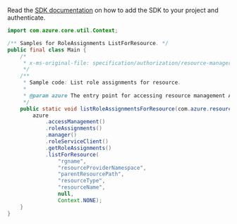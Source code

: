 Read the [SDK documentation](https://github.com/Azure/azure-sdk-for-java/blob/azure-resourcemanager_2.15.0/sdk/resourcemanager/azure-resourcemanager/README.md) on how to add the SDK to your project and authenticate.

```java
import com.azure.core.util.Context;

/** Samples for RoleAssignments ListForResource. */
public final class Main {
    /*
     * x-ms-original-file: specification/authorization/resource-manager/Microsoft.Authorization/stable/2015-07-01/examples/GetRoleAssignmentsForResource.json
     */
    /**
     * Sample code: List role assignments for resource.
     *
     * @param azure The entry point for accessing resource management APIs in Azure.
     */
    public static void listRoleAssignmentsForResource(com.azure.resourcemanager.AzureResourceManager azure) {
        azure
            .accessManagement()
            .roleAssignments()
            .manager()
            .roleServiceClient()
            .getRoleAssignments()
            .listForResource(
                "rgname",
                "resourceProviderNamespace",
                "parentResourcePath",
                "resourceType",
                "resourceName",
                null,
                Context.NONE);
    }
}
```
